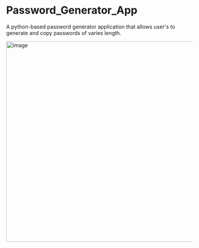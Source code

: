 # Password_Generator_App
A python-based password generator application that allows user's to generate and copy passwords of varies length.

<img width="542" alt="image" src="https://github.com/JalenBrown11/Password_Generator_App/assets/64171453/bb83a69a-0ac2-46cf-8eed-6a21539324f2">

